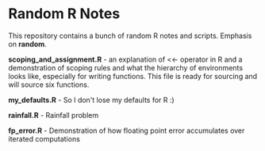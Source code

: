 # Random R Notes

This repository contains a bunch of random R notes and scripts.
Emphasis on **random**.

**scoping_and_assignment.R** - an explanation of <<- operator in R and a demonstration
of scoping rules and what the hierarchy of environments looks like, especially for
writing functions. This file is ready for sourcing and will source six functions.

**my_defaults.R** - So I don't lose my defaults for R :)

**rainfall.R** - Rainfall problem

**fp_error.R** - Demonstration of how floating point error accumulates over iterated computations